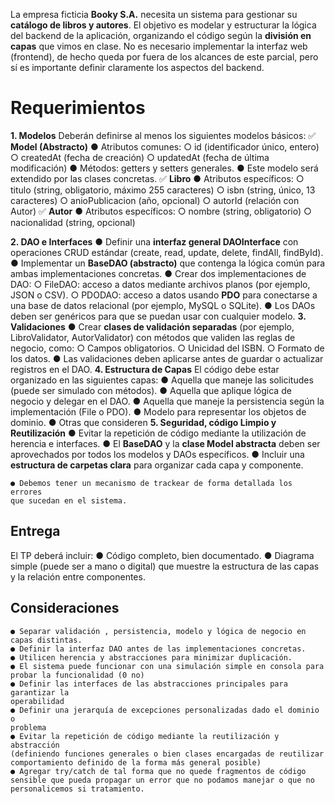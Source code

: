 La empresa ficticia **Booky S.A.** necesita un sistema para gestionar su **catálogo
de libros y autores**. El objetivo es modelar y estructurar la lógica del backend
de la aplicación, organizando el código según la **división en capas** que vimos
en clase.
No es necesario implementar la interfaz web (frontend), de hecho queda por
fuera de los alcances de este parcial, pero sí es importante definir claramente los
aspectos del backend.

# Requerimientos

**1. Modelos**
Deberán definirse al menos los siguientes modelos básicos:
✅ **Model (Abstracto)**
    ● Atributos comunes:
       ○ id (identificador único, entero)
       ○ createdAt (fecha de creación)
       ○ updatedAt (fecha de última modificación)
    ● Métodos: getters y setters generales.
    ● Este modelo será extendido por las clases concretas.
✅ **Libro**
    ● Atributos específicos:
       ○ titulo (string, obligatorio, máximo 255 caracteres)
       ○ isbn (string, único, 13 caracteres)
       ○ anioPublicacion (año, opcional)
       ○ autorId (relación con Autor)
✅ **Autor**
    ● Atributos específicos:
       ○ nombre (string, obligatorio)
       ○ nacionalidad (string, opcional)


**2. DAO e Interfaces**
    ● Definir una **interfaz general DAOInterface** con operaciones CRUD
       estándar (create, read, update, delete, findAll, findById).
    ● Implementar un **BaseDAO (abstracto)** que contenga la lógica común
       para ambas implementaciones concretas.
    ● Crear dos implementaciones de DAO:
       ○ FileDAO: acceso a datos mediante archivos planos (por ejemplo,
          JSON o CSV).
       ○ PDODAO: acceso a datos usando **PDO** para conectarse a una base
          de datos relacional (por ejemplo, MySQL o SQLite).
    ● Los DAOs deben ser genéricos para que se puedan usar con cualquier
       modelo.
**3. Validaciones**
    ● Crear **clases de validación separadas** (por ejemplo, LibroValidator,
       AutorValidator) con métodos que validen las reglas de negocio, como:
          ○ Campos obligatorios.
          ○ Unicidad del ISBN.
          ○ Formato de los datos.
    ● Las validaciones deben aplicarse antes de guardar o actualizar registros en
       el DAO.
**4. Estructura de Capas**
El código debe estar organizado en las siguientes capas:
    ● Aquella que maneje las solicitudes (puede ser simulado con métodos).
    ● Aquella que aplique lógica de negocio y delegar en el DAO.
    ● Aquella que maneje la persistencia según la implementación (File o PDO).
    ● Modelo para representar los objetos de dominio.
    ● Otras que consideren
**5. Seguridad, código Limpio y Reutilización**
    ● Evitar la repetición de código mediante la utilización de herencia e
       interfaces.
    ● El **BaseDAO** y la **clase Model abstracta** deben ser aprovechados por
       todos los modelos y DAOs específicos.
    ● Incluir una **estructura de carpetas clara** para organizar cada capa y
       componente.


```
● Debemos tener un mecanismo de trackear de forma detallada los errores
que sucedan en el sistema.
```
## Entrega

El TP deberá incluir:
● Código completo, bien documentado.
● Diagrama simple (puede ser a mano o digital) que muestre la estructura
de las capas y la relación entre componentes.

## Consideraciones

```
● Separar validación , persistencia, modelo y lógica de negocio en
capas distintas.
● Definir la interfaz DAO antes de las implementaciones concretas.
● Utilicen herencia y abstracciones para minimizar duplicación.
● El sistema puede funcionar con una simulación simple en consola para
probar la funcionalidad (0 no)
● Definir las interfaces de las abstracciones principales para garantizar la
operabilidad
● Definir una jerarquía de excepciones personalizadas dado el dominio o
problema
● Evitar la repetición de código mediante la reutilización y abstracción
(definiendo funciones generales o bien clases encargadas de reutilizar
comportamiento definido de la forma más general posible)
● Agregar try/catch de tal forma que no quede fragmentos de código
sensible que pueda propagar un error que no podamos manejar o que no
personalicemos si tratamiento.
```

